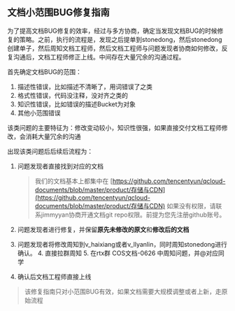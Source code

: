 ## 文档小范围BUG修复指南

为了提高文档BUG修复的效率，经过与多方协商，确定当发现文档BUG的时候修复的策略。之前，执行的流程是，发现之后提单到stonedong，然后stonedong创建单子，然后周知文档工程师，然后文档工程师与问题发现者协商如何修改，反复沟通后，文档工程师修正上线。中间存在大量冗余的沟通过程。

首先确定文档BUG的范围：

1. 描述性错误，比如描述不清晰了，用词错误了之类
2. 格式性错误，代码没注释，没对齐之类的
3. 知识性错误，比如错误的描述Bucket为对象
4. 其他小范围错误

该类问题的主要特征为：修改变动较小，知识性很强，如果直接交付文档工程师修改，会消耗大量冗余的沟通


出现该类问题后后续后流程为：

1.  问题发现者直接找到对应的文档
	
	>我们的文档基本上都集中在 [https://github.com/tencentyun/qcloud-documents/blob/master/product/存储与CDN](https://github.com/tencentyun/qcloud-documents/blob/master/product/存储与CDN) 如果没有权限，请联系jimmyyan协商开通文档git repo权限。前提为您先注册github账号。
2. 问题发现者进行修复，并保留**原先未修改的原文**和**修改后的文档**
3. 问题发现者将修改周知到v_haixiang或者v_llyanlin，同时周知stonedong进行确认。
	4. 直接拉群周知
	5. 在rtx群 COS文档-0626 中周知问题，并@对应同学 
4. 确认后文档工程师直接上线


> 该修复指南只对小范围BUG有效，如果文档需要大规模调整或者上新，走原始流程




